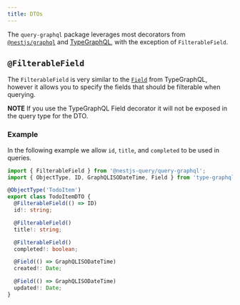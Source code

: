 ```yaml
---
title: DTOs
---
```


The `query-graphql` package leverages most decorators from [`@nestjs/graphql`](https://docs.nestjs.com/graphql/quick-start) and [TypeGraphQL](https://typegraphql.ml), with the exception of `FilterableField`.

## `@FilterableField`

The `FilterableField` is very similar to the [`Field`](https://typegraphql.ml/docs/types-and-fields.html) from
TypeGraphQL, however it allows you to specify the fields that should be filterable when querying.

**NOTE** If you use the TypeGraphQL Field decorator it will not be exposed in the query type for the DTO.

### Example

In the following example we allow `id`, `title`, and `completed` to be used in queries.

```ts
import { FilterableField } from '@nestjs-query/query-graphql';
import { ObjectType, ID, GraphQLISODateTime, Field } from 'type-graphql';

@ObjectType('TodoItem')
export class TodoItemDTO {
  @FilterableField(() => ID)
  id!: string;

  @FilterableField()
  title!: string;

  @FilterableField()
  completed!: boolean;

  @Field(() => GraphQLISODateTime)
  created!: Date;

  @Field(() => GraphQLISODateTime)
  updated!: Date;
}

```
